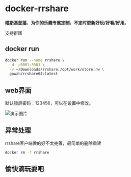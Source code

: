 # docker-rrshare

[**喵斯基部落**](https://www.moewah.com/)，**为你的乐趣专属定制，不定时更新好玩/好看/好用。**

支持群晖

## docker run

```bash
docker run --name rrshare \
  -d -p3001:3001 \
  -v ~/Downloads/rrshare:/opt/work/store:rw \
  gowah/rrshare64:latest
```

## web界面

默认锁屏密码：123456，可以在设置中修改。

![演示图片](./imgs/01.jpg)

## 异常处理

rrshare客户端做的好不太完善，最简单的删除重建

```bash
docker rm -f rrshare
```

## 愉快滴玩耍吧
